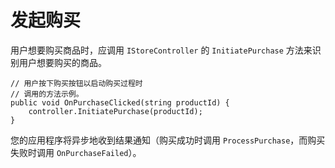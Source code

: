 发起购买
====================

用户想要购买商品时，应调用 ``IStoreController`` 的 ``InitiatePurchase`` 方法来识别用户想要购买的商品。

````
// 用户按下购买按钮以启动购买过程时
// 调用的方法示例。
public void OnPurchaseClicked(string productId) {
    controller.InitiatePurchase(productId);
}
````

您的应用程序将异步地收到结果通知（购买成功时调用 ``ProcessPurchase``，而购买失败时调用 ``OnPurchaseFailed``）。
